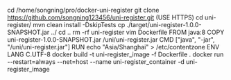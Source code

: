 cd /home/songning/pro/docker-uni-register
git clone https://github.com/songning123456/uni-register.git (USE HTTPS)
cd uni-register/
mvn clean install -DskipTests
cp ./target/uni-register-1.0.0-SNAPSHOT.jar ../
cd ..
rm -rf uni-register
vim Dockerfile
    FROM java:8
    COPY uni-register-1.0.0-SNAPSHOT.jar /uni/uni-register.jar
    CMD ["java", "-jar", "/uni/uni-register.jar"]
    RUN echo "Asia/Shanghai" > /etc/contentzone
    ENV LANG C.UTF-8
docker build -t uni-register_image -f Dockerfile .
docker run --restart=always --net=host --name uni-register_container -d uni-register_image